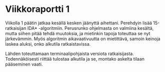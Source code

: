 # Viikkoraportti 1

Viikolla 1 päätin jatkaa kesällä kesken jäänyttä aihettani. Perehdyin lisää 15-ratkaisijan IDA* -algoritmiin. Perusrunko ohjelmasta on valmiina kesältä, mutta siihen pitää tehdä muutoksia, ja mietinkin tapoja toteuttaa se nyt järkevämmin. Myös algoritmin aikavaativuutta on mietittävä, samoin keinoja laskea aluksi, onko alkutila ratkaistavissa.

Lähden toteuttamaan terminaalipohjaista versiota ratkaisijasta. Todennäköisesti riittää tulostaa alkutila ja se, montako askelta tilaan pääseminen vaati.

